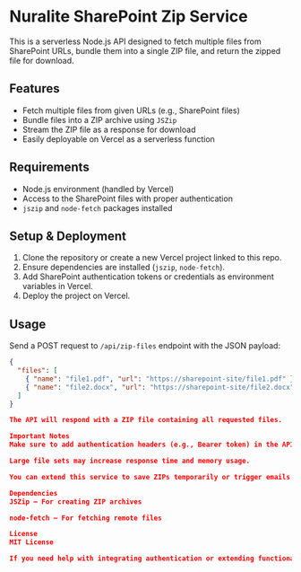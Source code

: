 # Nuralite SharePoint Zip Service

This is a serverless Node.js API designed to fetch multiple files from SharePoint URLs, bundle them into a single ZIP file, and return the zipped file for download.

## Features

- Fetch multiple files from given URLs (e.g., SharePoint files)
- Bundle files into a ZIP archive using `JSZip`
- Stream the ZIP file as a response for download
- Easily deployable on Vercel as a serverless function

## Requirements

- Node.js environment (handled by Vercel)
- Access to the SharePoint files with proper authentication
- `jszip` and `node-fetch` packages installed

## Setup & Deployment

1. Clone the repository or create a new Vercel project linked to this repo.
2. Ensure dependencies are installed (`jszip`, `node-fetch`).
3. Add SharePoint authentication tokens or credentials as environment variables in Vercel.
4. Deploy the project on Vercel.

## Usage

Send a POST request to `/api/zip-files` endpoint with the JSON payload:

```json
{
  "files": [
    { "name": "file1.pdf", "url": "https://sharepoint-site/file1.pdf" },
    { "name": "file2.docx", "url": "https://sharepoint-site/file2.docx" }
  ]
}

The API will respond with a ZIP file containing all requested files.

Important Notes
Make sure to add authentication headers (e.g., Bearer token) in the API code to access SharePoint files.

Large file sets may increase response time and memory usage.

You can extend this service to save ZIPs temporarily or trigger emails after zipping.

Dependencies
JSZip – For creating ZIP archives

node-fetch – For fetching remote files

License
MIT License

If you need help with integrating authentication or extending functionality, feel free to reach out.
